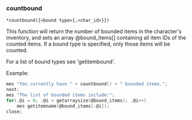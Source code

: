### countbound
```
*countbound({<bound type>{,<char_id>}})
```

This function will return the number of bounded items in the character's
inventory, and sets an array @bound_items[] containing all item IDs of the
counted items. If a bound type is specified, only those items will be counted.

For a list of bound types see 'getitembound'.

Example:
```c
mes "You currently have " + countbound() + " bounded items.";
next;
mes "The list of bounded items include:";
for(.@i = 0; .@i < getarraysize(@bound_items); .@i++)
    mes getitemname(@bound_items[.@i]);
close;
```

